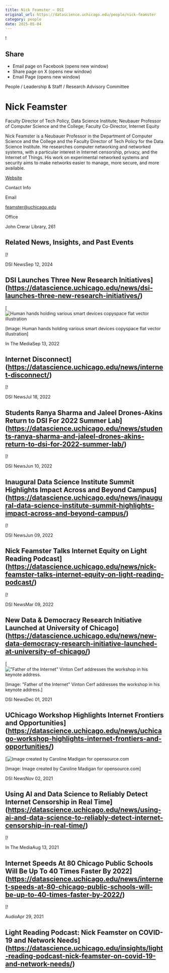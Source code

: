 ```yaml
---
title: Nick Feamster – DSI
original_url: https://datascience.uchicago.edu/people/nick-feamster
category: people
date: 2025-05-04
---
```


<!-- Table-like structure detected -->

!

## Share

* Email page on Facebook (opens new window)
* Share page on X (opens new window)
* Email Page (opens new window)

<!-- Table-like structure detected -->

People / Leadership & Staff / Research Advisory Committee

# Nick Feamster

Faculty Director of Tech Policy, Data Science Institute; Neubauer Professor of Computer Science and the College; Faculty Co-Director, Internet Equity

Nick Feamster is a Neubauer Professor in the Department of Computer Science and the College and the Faculty Director of Tech Policy for the Data Science Institute. He researches computer networking and networked systems, with a particular interest in Internet censorship, privacy, and the Internet of Things. His work on experimental networked systems and security aims to make networks easier to manage, more secure, and more available.

[Website](https://people.cs.uchicago.edu/~feamster/)

Contact Info

Email

[feamster@uchicago.edu](mailto:feamster@uchicago.edu)

Office

John Crerar Library, 261

## Related News, Insights, and Past Events

<!-- Table-like structure detected -->

[!

DSI NewsSep 12, 2024

## DSI Launches Three New Research Initiatives](https://datascience.uchicago.edu/news/dsi-launches-three-new-research-initiatives/)
[![Human hands holding various smart devices copyspace flat vector illustration](https://datascience.uchicago.edu/wp-content/uploads/2022/09/22Summer_Searcy_Internet-750x500.jpeg)

[Image: Human hands holding various smart devices copyspace flat vector illustration]

In The MediaSep 13, 2022

## Internet Disconnect](https://datascience.uchicago.edu/news/internet-disconnect/)
[!

DSI NewsJul 18, 2022

## Students Ranya Sharma and Jaleel Drones-Akins Return to DSI For 2022 Summer Lab](https://datascience.uchicago.edu/news/students-ranya-sharma-and-jaleel-drones-akins-return-to-dsi-for-2022-summer-lab/)
[!

DSI NewsJun 10, 2022

## Inaugural Data Science Institute Summit Highlights Impact Across and Beyond Campus](https://datascience.uchicago.edu/news/inaugural-data-science-institute-summit-highlights-impact-across-and-beyond-campus/)
[!

DSI NewsJun 09, 2022

## Nick Feamster Talks Internet Equity on Light Reading Podcast](https://datascience.uchicago.edu/news/nick-feamster-talks-internet-equity-on-light-reading-podcast/)
[!

DSI NewsMar 09, 2022

## New Data & Democracy Research Initiative Launched at University of Chicago](https://datascience.uchicago.edu/news/new-data-democracy-research-initiative-launched-at-university-of-chicago/)
[!["Father of the Internet" Vinton Cerf addresses the workshop in his keynote address.](https://datascience.uchicago.edu/wp-content/uploads/2021/12/workshop-vint-750x500.jpeg)

[Image: "Father of the Internet" Vinton Cerf addresses the workshop in his keynote address.]

DSI NewsDec 01, 2021

## UChicago Workshop Highlights Internet Frontiers and Opportunities](https://datascience.uchicago.edu/news/uchicago-workshop-highlights-internet-frontiers-and-opportunities/)
[![Image created by Caroline Madigan for opensource.com](https://datascience.uchicago.edu/wp-content/uploads/2021/11/censorship-750x500.png)

[Image: Image created by Caroline Madigan for opensource.com]

DSI NewsNov 02, 2021

## Using AI and Data Science to Reliably Detect Internet Censorship in Real Time](https://datascience.uchicago.edu/news/using-ai-and-data-science-to-reliably-detect-internet-censorship-in-real-time/)
[!

In The MediaAug 13, 2021

## Internet Speeds At 80 Chicago Public Schools Will Be Up To 40 Times Faster By 2022](https://datascience.uchicago.edu/news/internet-speeds-at-80-chicago-public-schools-will-be-up-to-40-times-faster-by-2022/)
[!

AudioApr 29, 2021

## Light Reading Podcast: Nick Feamster on COVID-19 and Network Needs](https://datascience.uchicago.edu/insights/light-reading-podcast-nick-feamster-on-covid-19-and-network-needs/)